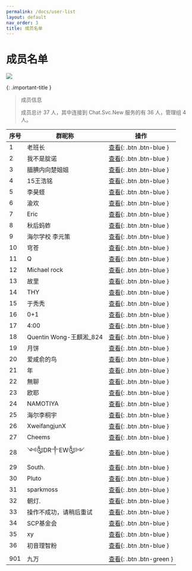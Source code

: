 ```yaml
---
permalink: /docs/user-list
layout: default
nav_order: 3
title: 成员名单
---
```


# 成员名单

![](https://img.shields.io/badge/上次更新-2023.8.14-a)

{: .important-title }
> 成员信息
>
> 成员总计 37 人，其中连接到 Chat.Svc.New 服务的有 36 人，管理组 4 人。


|序号|群昵称|操作|
|-|-|-|
|1|老班长|[查看](/study-together-docs/docs/user-list/1.html){: .btn .btn-blue }|
|2|我不是腚诺|[查看](/study-together-docs/docs/user-list/2.html){: .btn .btn-blue }|
|3|腼腆内向楚姐姐|[查看](/study-together-docs/docs/user-list/3.html){: .btn .btn-blue }|
|4|15王浩铭|[查看](/study-together-docs/docs/user-list/4.html){: .btn .btn-blue }|
|5|李昊蛏|[查看](/study-together-docs/docs/user-list/5.html){: .btn .btn-blue }|
|6|渝欢|[查看](/study-together-docs/docs/user-list/6.html){: .btn .btn-blue }|
|7|Eric|[查看](/study-together-docs/docs/user-list/7.html){: .btn .btn-blue }|
|8|秋后蚂蚱|[查看](/study-together-docs/docs/user-list/8.html){: .btn .btn-blue }|
|9|海尔学校 李元策|[查看](/study-together-docs/docs/user-list/9.html){: .btn .btn-blue }|
|10|穹苍|[查看](/study-together-docs/docs/user-list/10.html){: .btn .btn-blue }|
|11|Q|[查看](/study-together-docs/docs/user-list/11.html){: .btn .btn-blue }|
|12|Michael rock|[查看](/study-together-docs/docs/user-list/12.html){: .btn .btn-blue }|
|13|故里|[查看](/study-together-docs/docs/user-list/13.html){: .btn .btn-blue }|
|14|THY|[查看](/study-together-docs/docs/user-list/14.html){: .btn .btn-blue }|
|15|于秃秃|[查看](/study-together-docs/docs/user-list/15.html){: .btn .btn-blue }|
|16|0+1|[查看](/study-together-docs/docs/user-list/16.html){: .btn .btn-blue }|
|17|4:00|[查看](/study-together-docs/docs/user-list/17.html){: .btn .btn-blue }|
|18|Quentin Wong-王麒淞_824|[查看](/study-together-docs/docs/user-list/18.html){: .btn .btn-blue }|
|19|月饼|[查看](/study-together-docs/docs/user-list/19.html){: .btn .btn-blue }|
|20|爱咸俞的鸟|[查看](/study-together-docs/docs/user-list/20.html){: .btn .btn-blue }|
|21|年|[查看](/study-together-docs/docs/user-list/21.html){: .btn .btn-blue }|
|22|無聊|[查看](/study-together-docs/docs/user-list/22.html){: .btn .btn-blue }|
|23|欧耶|[查看](/study-together-docs/docs/user-list/23.html){: .btn .btn-blue }|
|24|NAMOTIYA|[查看](/study-together-docs/docs/user-list/24.html){: .btn .btn-blue }|
|25|海尔李桐宇|[查看](/study-together-docs/docs/user-list/25.html){: .btn .btn-blue }|
|26|XweifangjunX|[查看](/study-together-docs/docs/user-list/26.html){: .btn .btn-blue }|
|27|Cheems|[查看](/study-together-docs/docs/user-list/27.html){: .btn .btn-blue }|
|28|༺༃DR༒EW༃༻|[查看](/study-together-docs/docs/user-list/28.html){: .btn .btn-blue }|
|29|South.|[查看](/study-together-docs/docs/user-list/29.html){: .btn .btn-blue }|
|30|Pluto|[查看](/study-together-docs/docs/user-list/30.html){: .btn .btn-blue }|
|31|sparkmoss|[查看](/study-together-docs/docs/user-list/31.html){: .btn .btn-blue }|
|32|朝灯.|[查看](/study-together-docs/docs/user-list/32.html){: .btn .btn-blue }|
|33|操作不成功，请稍后重试|[查看](/study-together-docs/docs/user-list/33.html){: .btn .btn-blue }|
|34|SCP基金会|[查看](/study-together-docs/docs/user-list/34.html){: .btn .btn-blue }|
|35|xy|[查看](/study-together-docs/docs/user-list/35.html){: .btn .btn-blue }|
|36|初音理智粉|[查看](/study-together-docs/docs/user-list/36.html){: .btn .btn-blue }|
|||
|901|九万|[查看](/study-together-docs/docs/user-list/901.html){: .btn .btn-green }|
